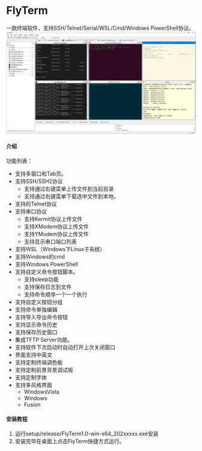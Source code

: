 # FlyTerm
一款终端软件，支持SSH/Telnet/Serial/WSL/Cmd/Windows PowerShell协议。
![界面图](./image/flyterm.png)
#### 介绍
功能列表：
- 支持多窗口和Tab页。
- 支持SSH/SSH2协议
  - 支持通过右键菜单上传文件到当前目录
  - 支持通过右键菜单下载选中文件到本地。
- 支持的Telnet协议
- 支持串口协议
  - 支持Kermit协议上传文件
  - 支持XModem协议上传文件
  - 支持YModem协议上传文件
  - 支持显示串口端口列表
- 支持WSL（Windows下Linux子系统）
- 支持Windows的cmd
- 支持Windows PowerShell
- 支持自定义命令按钮脚本。
  - 支持sleep功能
  - 支持保存日志到文件
  - 支持命令顺序一个一个执行
- 支持自定义按钮分组 
- 支持命令单独编辑
- 支持导入导出命令按钮
- 支持显示命令历史
- 支持保存历史窗口
- 集成TFTP Server功能。
- 支持软件下次启动时自动打开上次关闭窗口
- 界面支持中英文
- 支持定制终端调色板
- 支持定制前景背景调试板
- 支持定制字体
- 支持多风格界面
  - WindowsVista
  - Windows
  - Fusion
#### 安装教程
1.  运行setup/release/FlyTerm1.0-win-x64_202xxxxx.exe安装
2.  安装完毕在桌面上点击FlyTerm快捷方式运行。
